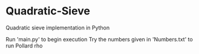 # Quadratic-Sieve
Quadratic sieve implementation in Python

Run 'main.py' to begin execution
Try the numbers given in 'Numbers.txt' to run Pollard rho